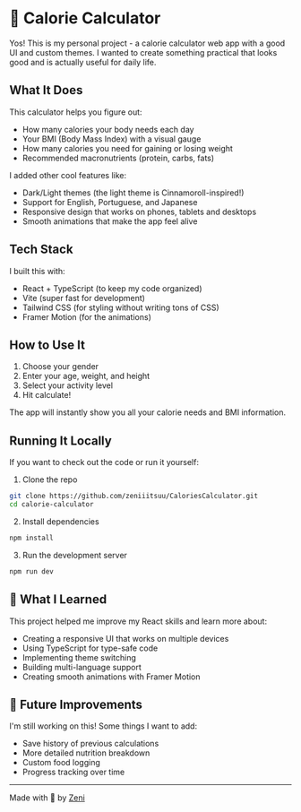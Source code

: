 # 🧮 Calorie Calculator

Yos! This is my personal project - a calorie calculator web app with a good UI and custom themes. I wanted to create something practical that looks good and is actually useful for daily life.

##  What It Does

This calculator helps you figure out:
- How many calories your body needs each day
- Your BMI (Body Mass Index) with a visual gauge
- How many calories you need for gaining or losing weight
- Recommended macronutrients (protein, carbs, fats)

I added other cool features like:
- Dark/Light themes (the light theme is Cinnamoroll-inspired!)
- Support for English, Portuguese, and Japanese
- Responsive design that works on phones, tablets and desktops
- Smooth animations that make the app feel alive

##  Tech Stack

I built this with:
- React + TypeScript (to keep my code organized)
- Vite (super fast for development)
- Tailwind CSS (for styling without writing tons of CSS)
- Framer Motion (for the animations)

##  How to Use It

1. Choose your gender
2. Enter your age, weight, and height
3. Select your activity level
4. Hit calculate!

The app will instantly show you all your calorie needs and BMI information.

##  Running It Locally

If you want to check out the code or run it yourself:

1. Clone the repo
```bash
git clone https://github.com/zeniiitsuu/CaloriesCalculator.git
cd calorie-calculator
```

2. Install dependencies
```bash
npm install
```

3. Run the development server
```bash
npm run dev
```

## 🌟 What I Learned

This project helped me improve my React skills and learn more about:
- Creating a responsive UI that works on multiple devices
- Using TypeScript for type-safe code
- Implementing theme switching
- Building multi-language support
- Creating smooth animations with Framer Motion

## 📝 Future Improvements

I'm still working on this! Some things I want to add:
- Save history of previous calculations
- More detailed nutrition breakdown
- Custom food logging
- Progress tracking over time

---

Made with 💙 by [Zeni](https://github.com/zeniiitsuu) 
